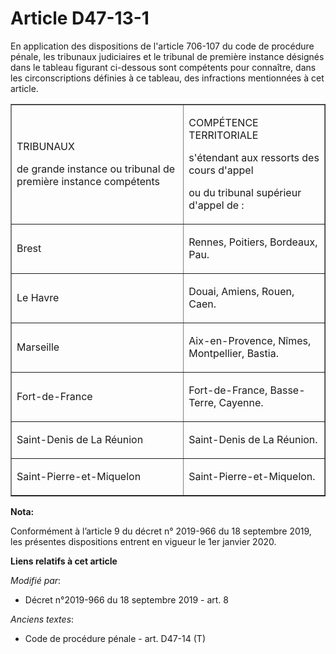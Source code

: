 # Article D47-13-1

En application des dispositions de l'article 706-107 du code de procédure pénale, les   tribunaux judiciaires et le tribunal
de première instance désignés dans le tableau figurant ci-dessous sont compétents pour connaître, dans les circonscriptions
définies à ce tableau, des infractions mentionnées à cet article. 

<table align="center" border="1">
    <tbody>
      <tr>
        <td>

TRIBUNAUX 

de grande instance ou tribunal de première instance compétents 

</td>
        <td>

COMPÉTENCE TERRITORIALE 

s'étendant aux ressorts des cours d'appel 

ou du tribunal supérieur d'appel de : 

</td>
      </tr>
      <tr>
        <td align="left">

Brest 

</td>
        <td align="left">

Rennes, Poitiers, Bordeaux, Pau. 

</td>
      </tr>
      <tr>
        <td align="left">

Le Havre 

</td>
        <td align="left">

Douai, Amiens, Rouen, Caen. 

</td>
      </tr>
      <tr>
        <td align="left">

Marseille 

</td>
        <td align="left">

Aix-en-Provence, Nîmes, Montpellier, Bastia. 

</td>
      </tr>
      <tr>
        <td align="left">

Fort-de-France 

</td>
        <td align="left">

Fort-de-France, Basse-Terre, Cayenne. 

</td>
      </tr>
      <tr>
        <td align="left">

Saint-Denis de La Réunion 

</td>
        <td align="left">

Saint-Denis de La Réunion. 

</td>
      </tr>
      <tr>
        <td align="left">

Saint-Pierre-et-Miquelon 

</td>
        <td align="left">

Saint-Pierre-et-Miquelon.

</td>
      </tr>
    </tbody>
  </table>

**Nota:**

Conformément à l’article 9 du décret n° 2019-966 du 18 septembre 2019, les présentes dispositions entrent en vigueur le 1er
janvier 2020.

**Liens relatifs à cet article**

_Modifié par_:

  - Décret n°2019-966 du 18 septembre 2019 - art. 8

_Anciens textes_:

  - Code de procédure pénale - art. D47-14 (T)
